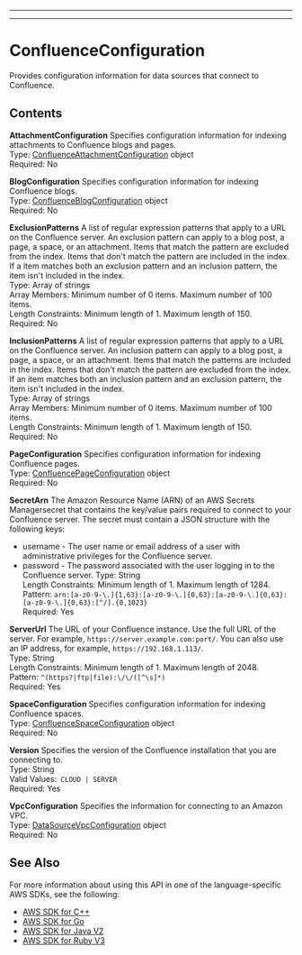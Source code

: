--------

--------

# ConfluenceConfiguration<a name="API_ConfluenceConfiguration"></a>

Provides configuration information for data sources that connect to Confluence\.

## Contents<a name="API_ConfluenceConfiguration_Contents"></a>

 **AttachmentConfiguration**   <a name="Kendra-Type-ConfluenceConfiguration-AttachmentConfiguration"></a>
Specifies configuration information for indexing attachments to Confluence blogs and pages\.  
Type: [ConfluenceAttachmentConfiguration](API_ConfluenceAttachmentConfiguration.md) object  
Required: No

 **BlogConfiguration**   <a name="Kendra-Type-ConfluenceConfiguration-BlogConfiguration"></a>
 Specifies configuration information for indexing Confluence blogs\.  
Type: [ConfluenceBlogConfiguration](API_ConfluenceBlogConfiguration.md) object  
Required: No

 **ExclusionPatterns**   <a name="Kendra-Type-ConfluenceConfiguration-ExclusionPatterns"></a>
A list of regular expression patterns that apply to a URL on the Confluence server\. An exclusion pattern can apply to a blog post, a page, a space, or an attachment\. Items that match the pattern are excluded from the index\. Items that don't match the pattern are included in the index\. If a item matches both an exclusion pattern and an inclusion pattern, the item isn't included in the index\.  
Type: Array of strings  
Array Members: Minimum number of 0 items\. Maximum number of 100 items\.  
Length Constraints: Minimum length of 1\. Maximum length of 150\.  
Required: No

 **InclusionPatterns**   <a name="Kendra-Type-ConfluenceConfiguration-InclusionPatterns"></a>
A list of regular expression patterns that apply to a URL on the Confluence server\. An inclusion pattern can apply to a blog post, a page, a space, or an attachment\. Items that match the patterns are included in the index\. Items that don't match the pattern are excluded from the index\. If an item matches both an inclusion pattern and an exclusion pattern, the item isn't included in the index\.  
Type: Array of strings  
Array Members: Minimum number of 0 items\. Maximum number of 100 items\.  
Length Constraints: Minimum length of 1\. Maximum length of 150\.  
Required: No

 **PageConfiguration**   <a name="Kendra-Type-ConfluenceConfiguration-PageConfiguration"></a>
Specifies configuration information for indexing Confluence pages\.  
Type: [ConfluencePageConfiguration](API_ConfluencePageConfiguration.md) object  
Required: No

 **SecretArn**   <a name="Kendra-Type-ConfluenceConfiguration-SecretArn"></a>
The Amazon Resource Name \(ARN\) of an AWS Secrets Managersecret that contains the key/value pairs required to connect to your Confluence server\. The secret must contain a JSON structure with the following keys:  
+ username \- The user name or email address of a user with administrative privileges for the Confluence server\.
+ password \- The password associated with the user logging in to the Confluence server\.
Type: String  
Length Constraints: Minimum length of 1\. Maximum length of 1284\.  
Pattern: `arn:[a-z0-9-\.]{1,63}:[a-z0-9-\.]{0,63}:[a-z0-9-\.]{0,63}:[a-z0-9-\.]{0,63}:[^/].{0,1023}`   
Required: Yes

 **ServerUrl**   <a name="Kendra-Type-ConfluenceConfiguration-ServerUrl"></a>
The URL of your Confluence instance\. Use the full URL of the server\. For example, `https://server.example.com:port/`\. You can also use an IP address, for example, `https://192.168.1.113/`\.  
Type: String  
Length Constraints: Minimum length of 1\. Maximum length of 2048\.  
Pattern: `^(https?|ftp|file):\/\/([^\s]*)`   
Required: Yes

 **SpaceConfiguration**   <a name="Kendra-Type-ConfluenceConfiguration-SpaceConfiguration"></a>
Specifies configuration information for indexing Confluence spaces\.  
Type: [ConfluenceSpaceConfiguration](API_ConfluenceSpaceConfiguration.md) object  
Required: No

 **Version**   <a name="Kendra-Type-ConfluenceConfiguration-Version"></a>
Specifies the version of the Confluence installation that you are connecting to\.  
Type: String  
Valid Values:` CLOUD | SERVER`   
Required: Yes

 **VpcConfiguration**   <a name="Kendra-Type-ConfluenceConfiguration-VpcConfiguration"></a>
Specifies the information for connecting to an Amazon VPC\.  
Type: [DataSourceVpcConfiguration](API_DataSourceVpcConfiguration.md) object  
Required: No

## See Also<a name="API_ConfluenceConfiguration_SeeAlso"></a>

For more information about using this API in one of the language\-specific AWS SDKs, see the following:
+  [ AWS SDK for C\+\+](https://docs.aws.amazon.com/goto/SdkForCpp/kendra-2019-02-03/ConfluenceConfiguration) 
+  [ AWS SDK for Go](https://docs.aws.amazon.com/goto/SdkForGoV1/kendra-2019-02-03/ConfluenceConfiguration) 
+  [ AWS SDK for Java V2](https://docs.aws.amazon.com/goto/SdkForJavaV2/kendra-2019-02-03/ConfluenceConfiguration) 
+  [ AWS SDK for Ruby V3](https://docs.aws.amazon.com/goto/SdkForRubyV3/kendra-2019-02-03/ConfluenceConfiguration) 